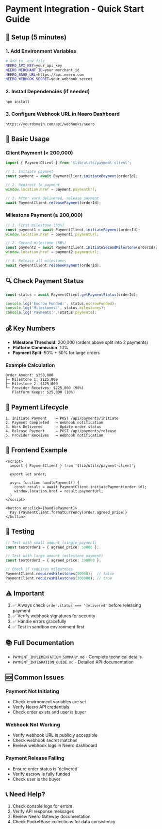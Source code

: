 # Payment Integration - Quick Start Guide

## 🚀 Setup (5 minutes)

### 1. Add Environment Variables
```bash
# Add to .env file
NEERO_API_KEY=your_api_key
NEERO_MERCHANT_ID=your_merchant_id
NEERO_BASE_URL=https://api.neero.com
NEERO_WEBHOOK_SECRET=your_webhook_secret
```

### 2. Install Dependencies (if needed)
```bash
npm install
```

### 3. Configure Webhook URL in Neero Dashboard
```
https://yourdomain.com/api/webhooks/neero
```

## 📝 Basic Usage

### Client Payment (< 200,000)
```typescript
import { PaymentClient } from '$lib/utils/payment-client';

// 1. Initiate payment
const payment = await PaymentClient.initiatePayment(orderId);

// 2. Redirect to payment
window.location.href = payment.paymentUrl;

// 3. After work delivered, release payment
await PaymentClient.releasePayment(orderId);
```

### Milestone Payment (≥ 200,000)
```typescript
// 1. First milestone (50%)
const payment1 = await PaymentClient.initiatePayment(orderId);
window.location.href = payment1.paymentUrl;

// 2. Second milestone (50%)
const payment2 = await PaymentClient.initiateSecondMilestone(orderId);
window.location.href = payment2.paymentUrl;

// 3. Release all milestones
await PaymentClient.releasePayment(orderId);
```

## 🔍 Check Payment Status
```typescript
const status = await PaymentClient.getPaymentStatus(orderId);

console.log('Escrow Funded:', status.escrowFunded);
console.log('Milestones:', status.milestones);
console.log('Payments:', status.payments);
```

## 💰 Key Numbers

- **Milestone Threshold**: 200,000 (orders above split into 2 payments)
- **Platform Commission**: 10%
- **Payment Split**: 50% + 50% for large orders

### Example Calculation
```
Order Amount: $250,000
├─ Milestone 1: $125,000
├─ Milestone 2: $125,000
└─ Provider Receives: $225,000 (90%)
   Platform Keeps: $25,000 (10%)
```

## 🔄 Payment Lifecycle

```
1. Initiate Payment    → POST /api/payments/initiate
2. Payment Completed   → Webhook notification
3. Work Delivered      → Update order status
4. Release Payment     → POST /api/payments/release
5. Provider Receives   → Webhook notification
```

## 📱 Frontend Example

```svelte
<script>
  import { PaymentClient } from '$lib/utils/payment-client';
  
  export let order;
  
  async function handlePayment() {
    const result = await PaymentClient.initiatePayment(order.id);
    window.location.href = result.paymentUrl;
  }
</script>

<button on:click={handlePayment}>
  Pay {PaymentClient.formatCurrency(order.agreed_price)}
</button>
```

## 🧪 Testing

```typescript
// Test with small amount (single payment)
const testOrder1 = { agreed_price: 50000 };

// Test with large amount (milestone payment)
const testOrder2 = { agreed_price: 300000 };

// Check if requires milestones
PaymentClient.requiresMilestones(50000);  // false
PaymentClient.requiresMilestones(300000); // true
```

## ⚠️ Important

1. ✅ Always check `order.status === 'delivered'` before releasing payment
2. ✅ Verify webhook signatures for security
3. ✅ Handle errors gracefully
4. ✅ Test in sandbox environment first

## 📚 Full Documentation

- `PAYMENT_IMPLEMENTATION_SUMMARY.md` - Complete technical details
- `PAYMENT_INTEGRATION_GUIDE.md` - Detailed API documentation

## 🆘 Common Issues

### Payment Not Initiating
- Check environment variables are set
- Verify Neero API credentials
- Check order exists and user is buyer

### Webhook Not Working
- Verify webhook URL is publicly accessible
- Check webhook secret matches
- Review webhook logs in Neero dashboard

### Payment Release Failing
- Ensure order status is 'delivered'
- Verify escrow is fully funded
- Check user is the buyer

## 📞 Need Help?

1. Check console logs for errors
2. Verify API response messages
3. Review Neero Gateway documentation
4. Check PocketBase collections for data consistency
